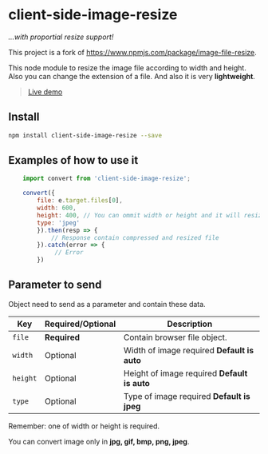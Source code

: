 # client-side-image-resize 
*...with proportial resize support!*

This project is a fork of https://www.npmjs.com/package/image-file-resize.

This node module to resize the image file according to width and height. Also you can change the extension of a file. And also it is very **lightweight**.

> [Live demo](https://react-rggk21.stackblitz.io/)

## Install

```sh
npm install client-side-image-resize --save
```
## Examples of how to use it

```javascript
    import convert from 'client-side-image-resize';

    convert({ 
        file: e.target.files[0],  
        width: 600, 
        height: 400, // You can ommit width or height and it will resize proportionally.
        type: 'jpeg'
        }).then(resp => {
            // Response contain compressed and resized file
        }).catch(error => {
             // Error
        })
```

## Parameter to send
 Object need to send as a parameter and contain these data.

| Key | Required/Optional | Description |
| --- | --- | --- |
| `file` | **Required** | Contain browser file object. |
| `width` | Optional | Width of image required **Default is auto** |
| `height` | Optional | Height of image required **Default is auto** |
| `type` | Optional | Type of image required **Default is jpeg** |

Remember: one of width or height is required.

You can convert image only in **jpg, gif, bmp, png, jpeg**.
